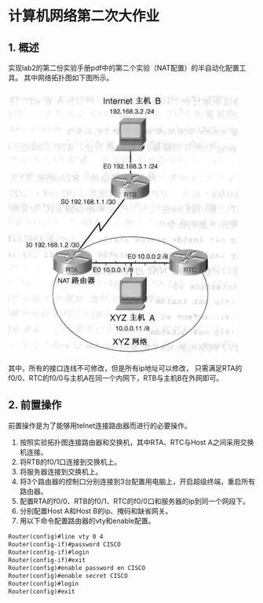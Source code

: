 # 计算机网络第二次大作业


## 1. 概述
实现lab2的第二份实验手册pdf中的第二个实验（NAT配置）的半自动化配置工具。
其中网络拓扑图如下图所示。

![NAT实验网络拓扑图](imgs/topo.png)

其中，所有的接口连线不可修改，但是所有ip地址可以修改，
只需满足RTA的f0/0、RTC的f0/0与主机A在同一个内网下，RTB与主机B在外网即可。


## 2. 前置操作
前置操作是为了能够用telnet连接路由器而进行的必要操作。
1. 按照实验拓扑图连接路由器和交换机，其中RTA、RTC与Host A之间采用交换机连接。
2. 将RTB的f0/1口连接到交换机上。
3. 将服务器连接到交换机上。
4. 将3个路由器的控制口分别连接到3台配置用电脑上，开启超级终端，重启所有路由器。
5. 配置RTA的f0/0、RTB的f0/1、RTC的f0/0口和服务器的ip到同一个网段下。
6. 分别配置Host A和Host B的ip、掩码和缺省网关。
7. 用以下命令配置路由器的vty和enable配置。
```
Router(config)#line vty 0 4
Router(config-if)#password CISCO
Router(config-if)#login
Router(config-if)#exit
Router(config)#enable password en CISCO
Router(config)#enable secret CISCO
Router(config)#login
Router(config)#exit
```
